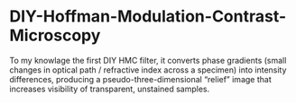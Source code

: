 # DIY-Hoffman-Modulation-Contrast-Microscopy
To my knowlage the first DIY HMC filter, it converts phase gradients (small changes in optical path / refractive index across a specimen) into intensity differences, producing a pseudo-three-dimensional “relief” image that increases visibility of transparent, unstained samples.
